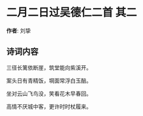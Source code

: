 # 二月二日过吴德仁二首  其二

**作者**: 刘挚

## 诗词内容

三径长篱依断崖，筑堂能向紫溪开。

案头日有青精饭，堈面常浮白玉醅。

坐对云山飞鸟没，笑看花木早春回。

高情不厌城中客，更许时时杖履来。


